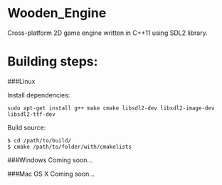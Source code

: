 Wooden_Engine
=============
Cross-platform 2D game engine written in C++11 using SDL2 library.

Building steps:
=============

###Linux

Install dependencies:
```
sudo apt-get install g++ make cmake libsdl2-dev libsdl2-image-dev libsdl2-ttf-dev 
```
Build source:
```
$ cd /path/to/build/
$ cmake /path/to/folder/with/cmakelists
```

###Windows
Coming soon...

###Mac OS X
Coming soon...